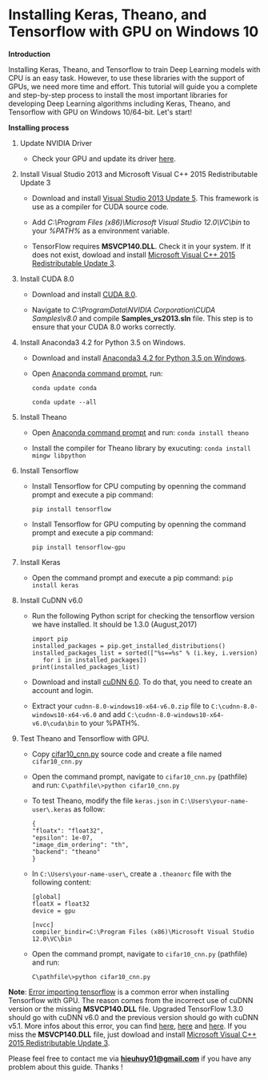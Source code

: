 # Installing Keras, Theano, and Tensorflow with GPU on Windows 10

**Introduction**

Installing Keras, Theano, and Tensorflow to train Deep Learning models with CPU is an easy task. However, to use these libraries with the support of GPUs, we need more time and effort. This tutorial will guide you a complete and step-by-step process to install the most important libraries for developing Deep Learning algorithms including Keras, Theano, and Tensorflow with GPU on Windows 10/64-bit. Let's start!

**Installing process**

1. Update NVIDIA Driver 

   * Check your GPU and update its driver [here](http://www.nvidia.com/Download/index.aspx).

2. Install Visual Studio 2013 and Microsoft Visual C++ 2015 Redistributable Update 3

   * Download and install [Visual Studio 2013 Update 5](https://go.microsoft.com/fwlink/?LinkId=532495). This framework is use as a          compiler for CUDA source code.
   
   * Add *C:\Program Files (x86)\Microsoft Visual Studio 12.0\VC\bin* to your *%PATH%* as a environment variable.
   
   * TensorFlow requires **MSVCP140.DLL**. Check it in your system. If it does not exist, dowload and install [Microsoft Visual C++ 2015 Redistributable Update 3](https://www.microsoft.com/en-us/download/details.aspx?id=53587). 
   
3. Install CUDA 8.0

   * Download and install [CUDA 8.0](https://developer.nvidia.com/cuda-downloads).
   
   * Navigate to *C:\ProgramData\NVIDIA Corporation\CUDA Samples\v8.0* and compile **Samples_vs2013.sln** file. This step is to ensure 
     that your CUDA 8.0 works correctly.
   
4. Install Anaconda3 4.2 for Python 3.5 on Windows.

   * Download and install [Anaconda3 4.2 for Python 3.5 on Windows](https://repo.continuum.io/archive/index.html).
   
   * Open [Anaconda command prompt](https://www.quora.com/How-do-I-start-the-anaconda-command-prompt), run: 
   
     ```conda update conda``` 
     
     ```conda update --all```
   
5. Install Theano

   * Open [Anaconda command prompt](https://www.quora.com/How-do-I-start-the-anaconda-command-prompt) and run: ```conda install theano```
   
   * Install the compiler for Theano library by exucuting: ```conda install mingw libpython```
   
6. Install Tensorflow

   * Install Tensorflow for CPU computing by openning the command prompt and execute a pip command: 
   
      ```pip install tensorflow```
   
   * Install Tensorflow for GPU computing by openning the command prompt and execute a pip command: 
   
      ```pip install tensorflow-gpu```
   
7. Install Keras

   * Open the command prompt and execute a pip command: ```pip install keras```
   
8. Install CuDNN v6.0

   * Run the following Python script for checking the tensorflow version we have installed. It should be 1.3.0 (August,2017)
     
     ```
     import pip
     installed_packages = pip.get_installed_distributions()
     installed_packages_list = sorted(["%s==%s" % (i.key, i.version)
        for i in installed_packages])
     print(installed_packages_list)
     
     ```
   
   * Download and install [cuDNN 6.0](https://developer.nvidia.com/cudnn). To do that, you need to create an account and login.
   
   * Extract your ```cudnn-8.0-windows10-x64-v6.0.zip``` file to ```C:\cudnn-8.0-windows10-x64-v6.0``` and add 
     ```C:\cudnn-8.0-windows10-x64-v6.0\cuda\bin``` to your %PATH%.
     
9. Test Theano and Tensorflow with GPU.

   * Copy [cifar10_cnn.py](https://github.com/fchollet/keras/blob/master/examples/cifar10_cnn.py) source code and create a file named        ```cifar10_cnn.py```
   
   * Open the command prompt, navigate to ```cifar10_cnn.py``` (pathfile) and run: 
   ```C\pathfile\>python cifar10_cnn.py```
   
   * To test Theano, modify the file ```keras.json``` in ```C:\Users\your-name-user\.keras``` as follow:
      ```
      {
      "floatx": "float32",
      "epsilon": 1e-07,
      "image_dim_ordering": "th",
      "backend": "theano"
      }
   
      ```
      
   * In ```C:\Users\your-name-user\```, create a ```.theanorc``` file with the following content:
   
      ```
      [global]
      floatX = float32
      device = gpu

      [nvcc]
      compiler_bindir=C:\Program Files (x86)\Microsoft Visual Studio 12.0\VC\bin
    
      ```
    
    * Open the command prompt, navigate to ```cifar10_cnn.py``` (pathfile) and run: 
    
      ```C\pathfile\>python cifar10_cnn.py```
    
**Note**: [Error importing tensorflow](https://github.com/tensorflow/tensorflow/issues/5949) is a common error when installing Tensorflow with GPU. The reason comes from the incorrect use of cuDNN version or the missing **MSVCP140.DLL** file. Upgraded TensorFlow 1.3.0 should go with cuDNN v6.0 and the previous version should go with cuDNN v5.1. More infos about this error, you can find [here](https://github.com/tensorflow/tensorflow/issues/10382), [here](https://github.com/tensorflow/tensorflow/issues/10033) and [here](https://gist.github.com/mrry/ee5dbcfdd045fa48a27d56664411d41c#file-tensorflow_self_check-py). If you miss the **MSVCP140.DLL** file, just dowload and install [Microsoft Visual C++ 2015 Redistributable Update 3](https://www.microsoft.com/en-us/download/details.aspx?id=53587).

Please feel free to contact me via **hieuhuy01@gmail.com** if you have any problem about this guide. Thanks !

   
   
   
   
   
   


  
  
  
   
   
   
   
   
   
   


   










